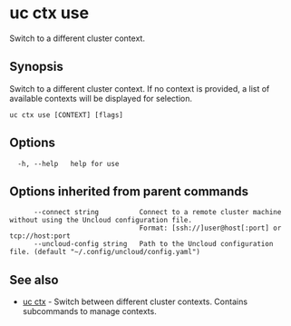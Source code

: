 # uc ctx use

Switch to a different cluster context.

## Synopsis

Switch to a different cluster context. If no context is provided, a list of available contexts will be displayed for selection.

```
uc ctx use [CONTEXT] [flags]
```

## Options

```
  -h, --help   help for use
```

## Options inherited from parent commands

```
      --connect string          Connect to a remote cluster machine without using the Uncloud configuration file.
                                Format: [ssh://]user@host[:port] or tcp://host:port
      --uncloud-config string   Path to the Uncloud configuration file. (default "~/.config/uncloud/config.yaml")
```

## See also

* [uc ctx](uc_ctx.md)	 - Switch between different cluster contexts. Contains subcommands to manage contexts.

